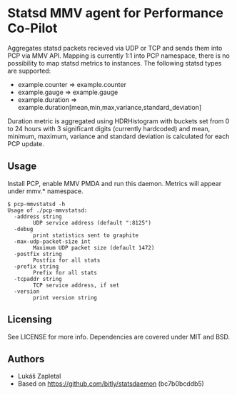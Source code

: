 # Statsd MMV agent for Performance Co-Pilot

Aggregates statsd packets recieved via UDP or TCP and sends them into PCP via
MMV API. Mapping is currently 1:1 into PCP namespace, there is no possibility
to map statsd metrics to instances. The following statsd types are supported:

* example.counter => example.counter
* example.gauge => example.gauge
* example.duration => example.duration[mean,min,max,variance,standard_deviation]

Duration metric is aggregated using HDRHistogram with buckets set from 0 to 24
hours with 3 significant digits (currently hardcoded) and mean, minimum,
maximum, variance and standard deviation is calculated for each PCP update.

## Usage

Install PCP, enable MMV PMDA and run this daemon. Metrics will appear under
mmv.* namespace.

    $ pcp-mmvstatsd -h
    Usage of ./pcp-mmvstatsd:
      -address string
            UDP service address (default ":8125")
      -debug
            print statistics sent to graphite
      -max-udp-packet-size int
            Maximum UDP packet size (default 1472)
      -postfix string
            Postfix for all stats
      -prefix string
            Prefix for all stats
      -tcpaddr string
            TCP service address, if set
      -version
            print version string

## Licensing

See LICENSE for more info. Dependencies are covered under MIT and BSD.

## Authors

* Lukáš Zapletal
* Based on https://github.com/bitly/statsdaemon (bc7b0bcddb5)
